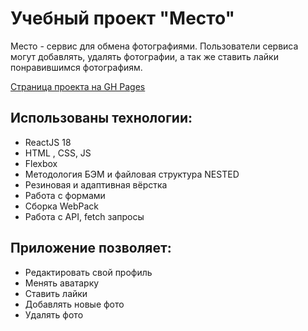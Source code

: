 # Учебный проект "Место" 

Место - сервис для обмена фотографиями. Пользователи сервиса могут добавлять, удалять фотографии, а так же ставить лайки
понравившимся фотографиям. 

[Страница проекта на GH Pages](https://mynameisasia.github.io/mesto-react/)

## Использованы технологии:

- ReactJS 18
- HTML , CSS, JS
- Flexbox
- Методология БЭМ и файловая структура NESTED
- Резиновая и адаптивная вёрстка
- Работа с формами
- Сборка WebPack
- Работа с API, fetch запросы

## Приложение позволяет:
- Редактировать свой профиль
- Менять аватарку
- Ставить лайки
- Добавлять новые фото
- Удалять фото